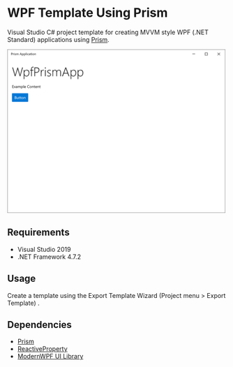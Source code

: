 # WPF Template Using Prism

Visual Studio C# project template for creating MVVM style WPF (.NET Standard) applications using [Prism](https://github.com/PrismLibrary/Prism).

<img src="https://raw.githubusercontent.com/voidproc/WpfPrismAppTemplate/images/screenshot.png" width="500">

## Requirements

- Visual Studio 2019
- .NET Framework 4.7.2

## Usage

Create a template using the Export Template Wizard (Project menu &gt; Export Template) .

## Dependencies

- [Prism](https://github.com/PrismLibrary/Prism)
- [ReactiveProperty](https://github.com/runceel/ReactiveProperty)
- [ModernWPF UI Library](https://github.com/Kinnara/ModernWpf)
